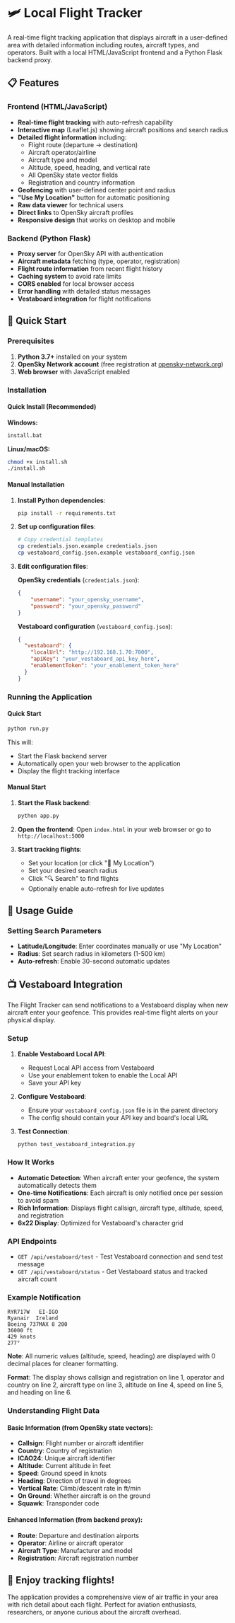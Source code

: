 # 🛩️ Local Flight Tracker

A real-time flight tracking application that displays aircraft in a user-defined area with detailed information including routes, aircraft types, and operators. Built with a local HTML/JavaScript frontend and a Python Flask backend proxy.

## 📋 Features

### Frontend (HTML/JavaScript)
- **Real-time flight tracking** with auto-refresh capability
- **Interactive map** (Leaflet.js) showing aircraft positions and search radius
- **Detailed flight information** including:
  - Flight route (departure → destination)
  - Aircraft operator/airline
  - Aircraft type and model
  - Altitude, speed, heading, and vertical rate
  - All OpenSky state vector fields
  - Registration and country information
- **Geofencing** with user-defined center point and radius
- **"Use My Location"** button for automatic positioning
- **Raw data viewer** for technical users
- **Direct links** to OpenSky aircraft profiles
- **Responsive design** that works on desktop and mobile

### Backend (Python Flask)
- **Proxy server** for OpenSky API with authentication
- **Aircraft metadata** fetching (type, operator, registration)
- **Flight route information** from recent flight history
- **Caching system** to avoid rate limits
- **CORS enabled** for local browser access
- **Error handling** with detailed status messages
- **Vestaboard integration** for flight notifications

## 🚀 Quick Start

### Prerequisites

1. **Python 3.7+** installed on your system
2. **OpenSky Network account** (free registration at [opensky-network.org](https://opensky-network.org))
3. **Web browser** with JavaScript enabled

### Installation

#### Quick Install (Recommended)

**Windows:**
```bash
install.bat
```

**Linux/macOS:**
```bash
chmod +x install.sh
./install.sh
```

#### Manual Installation

1. **Install Python dependencies**:
   ```bash
   pip install -r requirements.txt
   ```

2. **Set up configuration files**:
   ```bash
   # Copy credential templates
   cp credentials.json.example credentials.json
   cp vestaboard_config.json.example vestaboard_config.json
   ```
   
3. **Edit configuration files**:
   
   **OpenSky credentials** (`credentials.json`):
   ```json
   {
       "username": "your_opensky_username",
       "password": "your_opensky_password"
   }
   ```
   
   **Vestaboard configuration** (`vestaboard_config.json`):
   ```json
   {
     "vestaboard": {
       "localUrl": "http://192.168.1.70:7000",
       "apiKey": "your_vestaboard_api_key_here",
       "enablementToken": "your_enablement_token_here"
     }
   }
   ```

### Running the Application

#### Quick Start
```bash
python run.py
```

This will:
- Start the Flask backend server
- Automatically open your web browser to the application
- Display the flight tracking interface

#### Manual Start
1. **Start the Flask backend**:
   ```bash
   python app.py
   ```

2. **Open the frontend**:
   Open `index.html` in your web browser or go to `http://localhost:5000`

3. **Start tracking flights**:
   - Set your location (or click "📍 My Location")
   - Set your desired search radius
   - Click "🔍 Search" to find flights
   - Optionally enable auto-refresh for live updates

## 🎯 Usage Guide

### Setting Search Parameters

- **Latitude/Longitude**: Enter coordinates manually or use "My Location"
- **Radius**: Set search radius in kilometers (1-500 km)
- **Auto-refresh**: Enable 30-second automatic updates

## 📺 Vestaboard Integration

The Flight Tracker can send notifications to a Vestaboard display when new aircraft enter your geofence. This provides real-time flight alerts on your physical display.

### Setup

1. **Enable Vestaboard Local API**:
   - Request Local API access from Vestaboard
   - Use your enablement token to enable the Local API
   - Save your API key

2. **Configure Vestaboard**:
   - Ensure your `vestaboard_config.json` file is in the parent directory
   - The config should contain your API key and board's local URL

3. **Test Connection**:
   ```bash
   python test_vestaboard_integration.py
   ```

### How It Works

- **Automatic Detection**: When aircraft enter your geofence, the system automatically detects them
- **One-time Notifications**: Each aircraft is only notified once per session to avoid spam
- **Rich Information**: Displays flight callsign, aircraft type, altitude, speed, and registration
- **6x22 Display**: Optimized for Vestaboard's character grid

### API Endpoints

- `GET /api/vestaboard/test` - Test Vestaboard connection and send test message
- `GET /api/vestaboard/status` - Get Vestaboard status and tracked aircraft count

### Example Notification

```
RYR717W   EI-IGO
Ryanair  Ireland
Boeing 737MAX 8 200
36000 ft
429 knots 
277°
```

**Note**: All numeric values (altitude, speed, heading) are displayed with 0 decimal places for cleaner formatting.

**Format**: The display shows callsign and registration on line 1, operator and country on line 2, aircraft type on line 3, altitude on line 4, speed on line 5, and heading on line 6.

### Understanding Flight Data

#### Basic Information (from OpenSky state vectors):
- **Callsign**: Flight number or aircraft identifier
- **Country**: Country of registration
- **ICAO24**: Unique aircraft identifier
- **Altitude**: Current altitude in feet
- **Speed**: Ground speed in knots
- **Heading**: Direction of travel in degrees
- **Vertical Rate**: Climb/descent rate in ft/min
- **On Ground**: Whether aircraft is on the ground
- **Squawk**: Transponder code

#### Enhanced Information (from backend proxy):
- **Route**: Departure and destination airports
- **Operator**: Airline or aircraft operator
- **Aircraft Type**: Manufacturer and model
- **Registration**: Aircraft registration number

## 🎉 Enjoy tracking flights!

The application provides a comprehensive view of air traffic in your area with rich detail about each flight. Perfect for aviation enthusiasts, researchers, or anyone curious about the aircraft overhead.